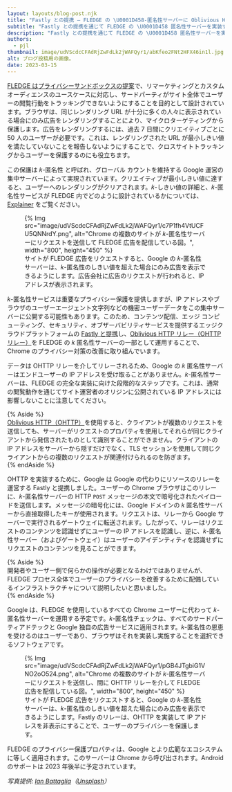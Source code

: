 ```yaml
---
layout: layouts/blog-post.njk
title: "Fastly との提携 — FLEDGE の \U0001D458-匿名性サーバーに Oblivious HTTP リレーを使用"
subtitle: "Fastly との提携を通じて FLEDGE の \U0001D458 匿名性サーバーを実装することで、Chrome のプライバシー対策を改善しています。この実装ではデータが OHTTP リレーを介して中継されるため、Google サーバーはエンドユーザーの IP アドレスを受信しません。\U0001D458-匿名性サーバーは、FLEDGE の完全な実装に向けた段階的なステップです。"
description: "Fastly との提携を通じて FLEDGE の \U0001D458 匿名性サーバーを実装することで、Chrome のプライバシー対策を改善しています。この実装ではデータが OHTTP リレーを介して中継されるため、Google サーバーはエンドユーザーの IP アドレスを受信しません。\U0001D458-匿名性サーバーは、FLEDGE の完全な実装に向けた段階的なステップです。"
authors:
  - pjl
thumbnail: image/udVScdcCFAdRjZwFdLk2jWAFQyr1/abKfeo2FNt2HFX46in1l.jpg
alt: ブログ投稿用の画像。
date: 2023-03-15
---
```


[FLEDGE はプライバシーサンドボックスの提案](/docs/privacy-sandbox/fledge/)で、リマーケティングとカスタムオーディエンスのユースケースに対応し、サードパーティがサイト全体でユーザーの閲覧行動をトラッキングできないようにすることを目的として設計されています。ブラウザは、同じレンダリング URL が十分に多くの人々に表示されている場合にのみ広告をレンダリングすることにより、マイクロターゲティングから保護します。広告をレンダリングするには、過去 7 日間にクリエイティブごとに 50 人のユーザーが必要です。これは、レンダリングされた URL が最小しきい値を満たしていないことを報告しないようにすることで、クロスサイトトラッキングからユーザーを保護するのにも役立ちます。

この保護は 𝑘-匿名性 と呼ばれ、グローバル カウントを維持する Google 運営の集中サーバーによって実現されています。クリエイティブが最小しきい値に達すると、ユーザーへのレンダリングがクリアされます。𝑘-しきい値の詳細と、𝑘-匿名性サービスが FLEDGE 内でどのように設計されているかについては、[Explainer](https://github.com/WICG/turtledove/blob/main/FLEDGE_k_anonymity_server.md) をご覧ください。

<figure>{% Img src="image/udVScdcCFAdRjZwFdLk2jWAFQyr1/c7P1fh4VtUCFU5QNNrdY.png", alt="Chrome の複数のサイトが 𝑘-匿名性サーバーにリクエストを送信して FLEDGE 広告を配信している図。", width="800", height="450" %} <figcaption> サイトが FLEDGE 広告をリクエストすると、Google の 𝑘-匿名性サーバーは、𝑘-匿名性のしきい値を超えた場合にのみ広告を表示できるようにします。広告会社に広告のリクエストが行われると、IP アドレスが表示されます。</figcaption></figure>

𝑘-匿名性サービスは重要なプライバシー保護を提供しますが、IP アドレスやブラウザのユーザーエージェント文字列などの機密ユーザーデータをこの集中サーバーに公開する可能性もあります。このため、コンテンツ配信、エッジ コンピューティング、セキュリティ、オブザーバビリティサービスを提供するエッジクラウドプラットフォームの [Fastly と提携](https://www.fastly.com/blog/enabling-privacy-on-the-internet-with-oblivious-http)し、[Oblivious HTTP リレー（OHTTP リレー）](https://github.com/WICG/turtledove/blob/main/FLEDGE_k_anonymity_server.md#oblivious-http)を FLEDGE の 𝑘 匿名性サーバーの一部として運用することで、Chrome のプライバシー対策の改善に取り組んでいます。

データは OHTTP リレーを介してリレーされるため、Google の 𝑘 匿名性サーバーはエンドユーザーの IP アドレスを受け取ることがありません。𝑘-匿名性サーバーは、FLEDGE の完全な実装に向けた段階的なステップです。これは、通常の閲覧動作を通じてサイト運営者のオリジンに公開されている IP アドレスには影響しないことに注意してください。

{% Aside %}<br> [Oblivious HTTP（OHTTP）](https://ietf-wg-ohai.github.io/oblivious-http/draft-ietf-ohai-ohttp.html#name-introduction)を使用すると、クライアントが複数のリクエストを送信しても、サーバーがリクエストのプロパティを使用してそれらが同じクライアントから発信されたものとして識別することができません。クライアントの IP アドレスをサーバーから隠すだけでなく、TLS セッションを使用して同じクライアントからの複数のリクエストが関連付けられるのを防ぎます。<br> {% endAside %}

OHTTP を実装するために、Google は Google の代わりにリソースのリレーを運営する Fastly と提携しました。ユーザーの Chrome ブラウザはこのリレーに、𝑘-匿名性サーバーの HTTP `POST` メッセージの本文で暗号化されたペイロードを送信します。メッセージの暗号化には、Google ドメインの 𝑘 匿名性サーバーから直接取得したキーが使用されます。リクエストは、リレーから Google サーバーで実行されるゲートウェイに転送されます。したがって、リレーはリクエストのコンテンツを認識せずにユーザーの IP アドレスを認識し、逆に、𝑘-匿名性サーバー（およびゲートウェイ）はユーザーのアイデンティティを認識せずにリクエストのコンテンツを見ることができます。

{% Aside %}<br>開発者やユーザー側で何らかの操作が必要となるわけではありませんが、FLEDGE プロセス全体でユーザーのプライバシーを改善するために配備しているインフラストラクチャについて説明したいと思いました。<br> {% endAside %}

Google は、FLEDGE を使用しているすべての Chrome ユーザーに代わって 𝑘-匿名性サーバーを運用する予定です。𝑘-匿名性チェックは、すべてのサードパーティアドテックと Google 独自の広告サービスに適用されます。𝑘-匿名性の恩恵を受けるのはユーザーであり、ブラウザはそれを実装し実施することを選択できるソフトウェアです。

<figure>{% Img src="image/udVScdcCFAdRjZwFdLk2jWAFQyr1/pGB4JTgbiG1VNO2oO524.png", alt="Chrome の複数のサイトが 𝑘-匿名性サーバーにリクエストを送信し、間に OHTTP リレーを介して FLEDGE 広告を配信している図。", width="800", height="450" %} <figcaption> サイトが FLEDGE 広告をリクエストすると、Google の 𝑘-匿名性サーバーは、𝑘-匿名性のしきい値を超えた場合にのみ広告を表示できるようにします。Fastly のリレーは、OHTTP を実装して IP アドレスを非表示にすることで、ユーザーのプライバシーを保護します。</figcaption></figure>

FLEDGE のプライバシー保護プロパティは、Google とより広範なエコシステムに等しく適用されます。このサーバーは Chrome から呼び出されます。Android のサポートは 2023 年後半に予定されています。

<em>写真提供: <a href="https://unsplash.com/photos/9drS5E_Rguc?utm_source=unsplash&amp;utm_medium=referral&amp;utm_content=creditCopyText">Ian Battaglia</a>（<a href="https://unsplash.com/fr/@ianjbattaglia?utm_source=unsplash&amp;utm_medium=referral&amp;utm_content=creditCopyText">Unsplash</a>）</em>
